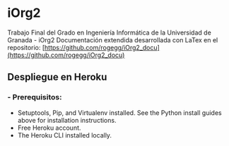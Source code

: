 # iOrg2
Trabajo Final del Grado en Ingeniería Informática de la Universidad de Granada - iOrg2
Documentación extendida desarrollada con LaTex en el repositorio: [https://github.com/rogegg/iOrg2_docu](https://github.com/rogegg/iOrg2_docu)

## Despliegue en Heroku
### - Prerequisitos:
* Setuptools, Pip, and Virtualenv installed. See the Python install guides above for installation instructions.
* Free Heroku account.
* The Heroku CLI installed locally.

